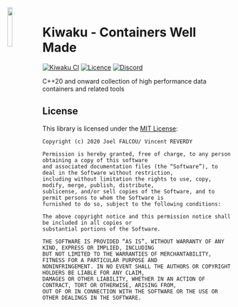 <img src="https://github.com/jfalcou/kiwaku/raw/main/doc/logo.png" alt="" data-canonical-src="https://github.com/jfalcou/eve/kiwaku/main/doc/logo.png" align="left"  width="15%" height="15%" />

# Kiwaku - Containers Well Made


[![Kiwaku CI](https://github.com/jfalcou/kiwaku/actions/workflows/main.yml/badge.svg)](https://github.com/jfalcou/kiwaku/actions/workflows/main.yml)
[![Licence](https://img.shields.io/github/license/jfalcou/kiwaku?style=plastic)](https://img.shields.io/github/license/jfalcou/kiwaku?style=plastic)
[![Discord](https://img.shields.io/discord/692734675726237696?style=plastic)](https://discord.com/channels/692734675726237696/692735274291298424)


C++20 and onward collection of high performance data containers and related tools

## License

This library is licensed under the [MIT License](http://opensource.org/licenses/MIT):

```
Copyright (c) 2020 Joel FALCOU/ Vincent REVERDY

Permission is hereby granted, free of charge, to any person obtaining a copy of this software
and associated documentation files (the “Software”), to deal in the Software without restriction,
including without limitation the rights to use, copy, modify, merge, publish, distribute,
sublicense, and/or sell copies of the Software, and to permit persons to whom the Software is
furnished to do so, subject to the following conditions:

The above copyright notice and this permission notice shall be included in all copies or
substantial portions of the Software.

THE SOFTWARE IS PROVIDED “AS IS”, WITHOUT WARRANTY OF ANY KIND, EXPRESS OR IMPLIED, INCLUDING
BUT NOT LIMITED TO THE WARRANTIES OF MERCHANTABILITY, FITNESS FOR A PARTICULAR PURPOSE AND
NONINFRINGEMENT. IN NO EVENT SHALL THE AUTHORS OR COPYRIGHT HOLDERS BE LIABLE FOR ANY CLAIM,
DAMAGES OR OTHER LIABILITY, WHETHER IN AN ACTION OF CONTRACT, TORT OR OTHERWISE, ARISING FROM,
OUT OF OR IN CONNECTION WITH THE SOFTWARE OR THE USE OR OTHER DEALINGS IN THE SOFTWARE.
```
